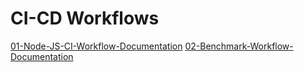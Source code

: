 # CI-CD Workflows

[01-Node-JS-CI-Workflow-Documentation](01-Node-JS-CI-Workflow-Documentation.md)
[02-Benchmark-Workflow-Documentation](02-Benchmark-CI-Workflow-Documentation.md)